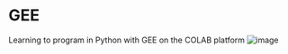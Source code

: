 # GEE
Learning to program in Python with GEE on the COLAB platform
![image](https://user-images.githubusercontent.com/51866276/124345116-66bd5f80-db9c-11eb-844a-8181f47a0174.png)
